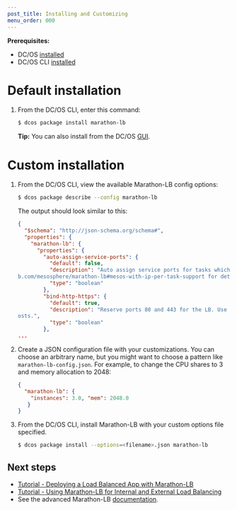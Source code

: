 ```yaml
---
post_title: Installing and Customizing
menu_order: 000
---
```



**Prerequisites:**

- DC/OS [installed](/docs/1.8/administration/installing/)
- DC/OS CLI [installed](/docs/1.8/usage/cli/install/)

# Default installation

1.  From the DC/OS CLI, enter this command:

    ```bash
    $ dcos package install marathon-lb
    ```
    
    **Tip:** You can also install from the DC/OS [GUI](/docs/1.8/usage/webinterface/). 


# Custom installation

1.  From the DC/OS CLI, view the available Marathon-LB config options:

    ```bash
    $ dcos package describe --config marathon-lb
    ```
    
    The output should look similar to this:
    
    ```json
    {
      "$schema": "http://json-schema.org/schema#",
      "properties": {
        "marathon-lb": {
          "properties": {
            "auto-assign-service-ports": {
              "default": false,
              "description": "Auto assign service ports for tasks which use IP-per-task. See https://githu
    b.com/mesosphere/marathon-lb#mesos-with-ip-per-task-support for details.",
              "type": "boolean"
            },
            "bind-http-https": {
              "default": true,
              "description": "Reserve ports 80 and 443 for the LB. Use this if you intend to use virtual h
    osts.",
              "type": "boolean"
            },
    ...
    ```
    
1.  Create a JSON configuration file with your customizations. You can choose an arbitrary name, but you might want to choose a pattern like `marathon-lb-config.json`. For example, to change the CPU shares to 3 and memory allocation to 2048:
    
    ```json
    {
      "marathon-lb": {
        "instances": 3.0, "mem": 2048.0
       }
    }
    ```
    
4.  From the DC/OS CLI, install Marathon-LB with your custom options file specified. 

    ```bash
    $ dcos package install --options=<filename>.json marathon-lb
    ```

## Next steps

- [Tutorial - Deploying a Load Balanced App with Marathon-LB](/docs/1.8/usage/service-discovery/marathon-lb/marathon-lb-basic-tutorial/)
- [Tutorial - Using Marathon-LB for Internal and External Load Balancing](/docs/1.8/usage/service-discovery/marathon-lb/marathon-lb-advanced-tutorial/)
- See the advanced Marathon-LB [documentation](/docs/1.8/usage/service-discovery/marathon-lb/advanced/).